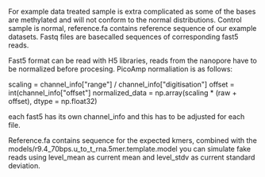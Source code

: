 
For example data treated sample is extra complicated as some of the bases are methylated and will not conform to the normal distributions. 
Control sample is normal, reference.fa contains reference sequence of our example datasets. Fastq files are basecalled sequences of corresponding fast5 reads.

Fast5 format can be read with H5 libraries, reads from the nanopore have to be normalized before procesing.
PicoAmp normaliation is as follows:

scaling = channel_info["range"] / channel_info["digitisation"]
offset = int(channel_info["offset"]
normalized_data = np.array(scaling * (raw + offset), dtype = np.float32)

each fast5 has its own channel_info and this has to be adjusted for each file.

Reference.fa contains sequence for the expected kmers, combined with the models/r9.4_70bps.u_to_t_rna.5mer.template.model
you can simulate fake reads using level_mean as current mean and level_stdv as current standard deviation.
